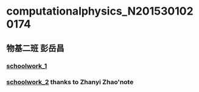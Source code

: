 # computationalphysics_N2015301020174
## 物基二班 彭岳昌
### [schoolwork_1](https://github.com/pycll/computationalphysics_N2015301020174/blob/master/schoolwork_1.py)
### [schoolwork_2](https://github.com/pycll/computationalphysics_N2015301020174/blob/master/schoolwork_2.py) thanks to Zhanyi Zhao'note
